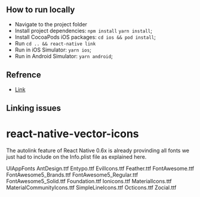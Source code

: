 ## How to run locally

- Navigate to the project folder
- Install project dependencies: `npm install` `yarn install`;
- Install CocoaPods iOS packages: `cd ios && pod install`;
- Run `cd .. && react-native link`
- Run in iOS Simulator: `yarn ios`;
- Run in Android Simulator: `yarn android`;

## Refrence

- [Link](https://cheesecakelabs.com/blog/efficient-way-structure-react-native-projects/)

## Linking issues

# react-native-vector-icons

The autolink feature of React Native 0.6x is already provinding all fonts we just had to include on the Info.plist file as explained here.

<key>UIAppFonts</key>
<array>
<string>AntDesign.ttf</string>
<string>Entypo.ttf</string>
<string>EvilIcons.ttf</string>
<string>Feather.ttf</string>
<string>FontAwesome.ttf</string>
<string>FontAwesome5_Brands.ttf</string>
<string>FontAwesome5_Regular.ttf</string>
<string>FontAwesome5_Solid.ttf</string>
<string>Foundation.ttf</string>
<string>Ionicons.ttf</string>
<string>MaterialIcons.ttf</string>
<string>MaterialCommunityIcons.ttf</string>
<string>SimpleLineIcons.ttf</string>
<string>Octicons.ttf</string>
<string>Zocial.ttf</string>
</array>
